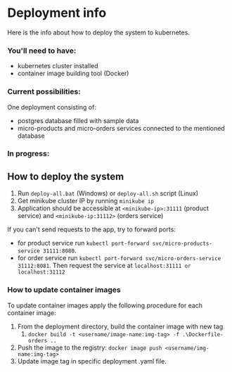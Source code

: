 # Deployment info

Here is the info about how to deploy the system to kubernetes.

### You'll need to have:

- kubernetes cluster installed
- container image building tool (Docker)

### Current possibilities:

One deployment consisting of:
- postgres database filled with sample data
- micro-products and micro-orders services connected to the mentioned database

### In progress:


## How to deploy the system

1. Run `deploy-all.bat` (Windows) or `deploy-all.sh` script (Linux)
2. Get minikube cluster IP by running `minikube ip`
3. Application should be accessible at
`<minikube-ip>:31111` (product service) and `<minikube-ip:31112>` (orders service)

If you can't send requests to the app, try to forward ports:
- for product service run `kubectl port-forward svc/micro-products-service 31111:8080`.
- for order service run `kubectl port-forward svc/micro-orders-service 31112:8081`.
Then request the service at `localhost:31111 or localhost:31112`

### How to update container images

To update container images apply the following procedure for each container image:
1. From the deployment directory, build the container image with new tag
   1. `docker build -t <username/image-name:img-tag> -f .\Dockerfile-orders ..`
2. Push the image to the registry: `docker image push <username/img-name:img-tag>`
3. Update image tag in specific deployment .yaml file.